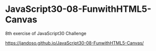 # JavaScript30-08-FunwithHTML5-Canvas
8th exercise of JavaScript30 Challenge

https://jandoso.github.io/JavaScript30-08-FunwithHTML5-Canvas/
